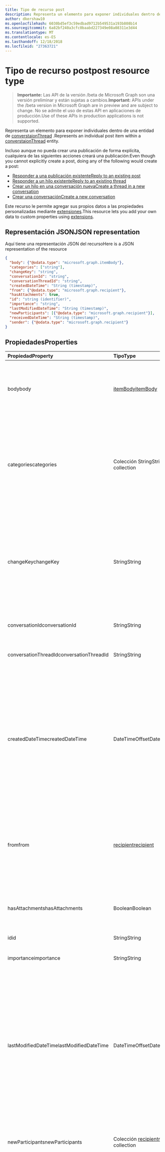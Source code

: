 ```yaml
---
title: Tipo de recurso post
description: Representa un elemento para exponer individuales dentro de una entidad de converstaionThread.
author: dkershaw10
ms.openlocfilehash: 6030bd5ef3c59edbad9712b549531a193b808b14
ms.sourcegitcommit: 6a82bf240a3cfc0baabd227349e08a08311e3d44
ms.translationtype: MT
ms.contentlocale: es-ES
ms.lasthandoff: 12/18/2018
ms.locfileid: "27363721"
---
```

# <a name="post-resource-type"></a><span data-ttu-id="c107f-103">Tipo de recurso post</span><span class="sxs-lookup"><span data-stu-id="c107f-103">post resource type</span></span>

> <span data-ttu-id="c107f-104">**Importante:** Las API de la versión /beta de Microsoft Graph son una versión preliminar y están sujetas a cambios.</span><span class="sxs-lookup"><span data-stu-id="c107f-104">**Important:** APIs under the /beta version in Microsoft Graph are in preview and are subject to change.</span></span> <span data-ttu-id="c107f-105">No se admite el uso de estas API en aplicaciones de producción.</span><span class="sxs-lookup"><span data-stu-id="c107f-105">Use of these APIs in production applications is not supported.</span></span>

<span data-ttu-id="c107f-106">Representa un elemento para exponer individuales dentro de una entidad de [converstaionThread](conversationthread.md) .</span><span class="sxs-lookup"><span data-stu-id="c107f-106">Represents an individual post item within a [converstaionThread](conversationthread.md) entity.</span></span>

<span data-ttu-id="c107f-107">Incluso aunque no pueda crear una publicación de forma explícita, cualquiera de las siguientes acciones creará una publicación:</span><span class="sxs-lookup"><span data-stu-id="c107f-107">Even though you cannot explicitly create a post, doing any of the following would create a post:</span></span>

* [<span data-ttu-id="c107f-108">Responder a una publicación existente</span><span class="sxs-lookup"><span data-stu-id="c107f-108">Reply to an existing post</span></span>](../api/post-reply.md) 
* [<span data-ttu-id="c107f-109">Responder a un hilo existente</span><span class="sxs-lookup"><span data-stu-id="c107f-109">Reply to an existing thread</span></span>](../api/conversationthread-reply.md) 
* [<span data-ttu-id="c107f-110">Crear un hilo en una conversación nueva</span><span class="sxs-lookup"><span data-stu-id="c107f-110">Create a thread in a new conversation</span></span>](../api/group-post-threads.md)
* [<span data-ttu-id="c107f-111">Crear una conversación</span><span class="sxs-lookup"><span data-stu-id="c107f-111">Create a new conversation</span></span>](../api/group-post-conversations.md)

<span data-ttu-id="c107f-112">Este recurso le permite agregar sus propios datos a las propiedades personalizadas mediante [extensiones](/graph/extensibility-overview).</span><span class="sxs-lookup"><span data-stu-id="c107f-112">This resource lets you add your own data to custom properties using [extensions](/graph/extensibility-overview).</span></span>

## <a name="json-representation"></a><span data-ttu-id="c107f-113">Representación JSON</span><span class="sxs-lookup"><span data-stu-id="c107f-113">JSON representation</span></span>

<span data-ttu-id="c107f-114">Aquí tiene una representación JSON del recurso</span><span class="sxs-lookup"><span data-stu-id="c107f-114">Here is a JSON representation of the resource</span></span>

<!-- {
  "blockType": "resource",
  "optionalProperties": [
    "attachments",
    "extensions",
    "inReplyTo",
    "multiValueExtendedProperties",
    "singleValueExtendedProperties"
  ],
  "@odata.type": "microsoft.graph.post"
}-->

```json
{
  "body": {"@odata.type": "microsoft.graph.itemBody"},
  "categories": ["string"],
  "changeKey": "string",
  "conversationId": "string",
  "conversationThreadId": "string",
  "createdDateTime": "String (timestamp)",
  "from": {"@odata.type": "microsoft.graph.recipient"},
  "hasAttachments": true,
  "id": "string (identifier)",
  "importance": "string",
  "lastModifiedDateTime": "String (timestamp)",
  "newParticipants": [{"@odata.type": "microsoft.graph.recipient"}],
  "receivedDateTime": "String (timestamp)",
  "sender": {"@odata.type": "microsoft.graph.recipient"}
}

```
## <a name="properties"></a><span data-ttu-id="c107f-115">Propiedades</span><span class="sxs-lookup"><span data-stu-id="c107f-115">Properties</span></span>
| <span data-ttu-id="c107f-116">Propiedad</span><span class="sxs-lookup"><span data-stu-id="c107f-116">Property</span></span>     | <span data-ttu-id="c107f-117">Tipo</span><span class="sxs-lookup"><span data-stu-id="c107f-117">Type</span></span>   |<span data-ttu-id="c107f-118">Descripción</span><span class="sxs-lookup"><span data-stu-id="c107f-118">Description</span></span>|
|:---------------|:--------|:----------|
|<span data-ttu-id="c107f-119">body</span><span class="sxs-lookup"><span data-stu-id="c107f-119">body</span></span>|[<span data-ttu-id="c107f-120">itemBody</span><span class="sxs-lookup"><span data-stu-id="c107f-120">itemBody</span></span>](itembody.md)|<span data-ttu-id="c107f-p102">Los contenidos de la publicación. Esta es la propiedad predeterminada. Esta propiedad puede ser null.</span><span class="sxs-lookup"><span data-stu-id="c107f-p102">The contents of the post. This is a default property. This property can be null.</span></span>|
|<span data-ttu-id="c107f-124">categories</span><span class="sxs-lookup"><span data-stu-id="c107f-124">categories</span></span>|<span data-ttu-id="c107f-125">Colección String</span><span class="sxs-lookup"><span data-stu-id="c107f-125">String collection</span></span>|<span data-ttu-id="c107f-126">Las categorías asociadas a la publicación.</span><span class="sxs-lookup"><span data-stu-id="c107f-126">The categories associated with the post.</span></span> <span data-ttu-id="c107f-127">Cada categoría corresponde a la propiedad **displayName** de un [outlookCategory](outlookcategory.md) que se ha definido para un usuario.</span><span class="sxs-lookup"><span data-stu-id="c107f-127">Each category corresponds to the **displayName** property of an [outlookCategory](outlookcategory.md) that has been defined for a user.</span></span>|
|<span data-ttu-id="c107f-128">changeKey</span><span class="sxs-lookup"><span data-stu-id="c107f-128">changeKey</span></span>|<span data-ttu-id="c107f-129">String</span><span class="sxs-lookup"><span data-stu-id="c107f-129">String</span></span>|<span data-ttu-id="c107f-p104">Identifica la versión de la publicación. Cada vez que cambia la publicación, cambia también ChangeKey. Permite que Exchange aplique los cambios a la versión correcta del objeto.</span><span class="sxs-lookup"><span data-stu-id="c107f-p104">Identifies the version of the post. Every time the post is changed, ChangeKey changes as well. This allows Exchange to apply changes to the correct version of the object.</span></span>|
|<span data-ttu-id="c107f-133">conversationId</span><span class="sxs-lookup"><span data-stu-id="c107f-133">conversationId</span></span>|<span data-ttu-id="c107f-134">String</span><span class="sxs-lookup"><span data-stu-id="c107f-134">String</span></span>|<span data-ttu-id="c107f-p105">El identificador único de la conversación. Solo lectura.</span><span class="sxs-lookup"><span data-stu-id="c107f-p105">Unique ID of the conversation. Read-only.</span></span>|
|<span data-ttu-id="c107f-137">conversationThreadId</span><span class="sxs-lookup"><span data-stu-id="c107f-137">conversationThreadId</span></span>|<span data-ttu-id="c107f-138">String</span><span class="sxs-lookup"><span data-stu-id="c107f-138">String</span></span>|<span data-ttu-id="c107f-p106">El identificador único del hilo de la conversación. Solo lectura.</span><span class="sxs-lookup"><span data-stu-id="c107f-p106">Unique ID of the conversation thread. Read-only.</span></span>|
|<span data-ttu-id="c107f-141">createdDateTime</span><span class="sxs-lookup"><span data-stu-id="c107f-141">createdDateTime</span></span>|<span data-ttu-id="c107f-142">DateTimeOffset</span><span class="sxs-lookup"><span data-stu-id="c107f-142">DateTimeOffset</span></span>|<span data-ttu-id="c107f-p107">Especifica cuándo se ha creado la publicación. El tipo DateTimeOffset representa la información de fecha y hora con el formato ISO 8601 y está siempre en hora UTC. Por ejemplo, medianoche UTC del 1 de enero de 2014 sería así: `'2014-01-01T00:00:00Z'`</span><span class="sxs-lookup"><span data-stu-id="c107f-p107">Specifies when the post was created. The DateTimeOffset type represents date and time information using ISO 8601 format and is always in UTC time. For example, midnight UTC on Jan 1, 2014 would look like this: `'2014-01-01T00:00:00Z'`</span></span>|
|<span data-ttu-id="c107f-146">from</span><span class="sxs-lookup"><span data-stu-id="c107f-146">from</span></span>|[<span data-ttu-id="c107f-147">recipient</span><span class="sxs-lookup"><span data-stu-id="c107f-147">recipient</span></span>](recipient.md)|<span data-ttu-id="c107f-p108">Se usa en escenarios de acceso delegado. Indica quién ha publicado el mensaje en nombre de otro usuario. Esta es la propiedad predeterminada.</span><span class="sxs-lookup"><span data-stu-id="c107f-p108">Used in delegate access scenarios. Indicates who posted the message on behalf of another user. This is a default property.</span></span>|
|<span data-ttu-id="c107f-151">hasAttachments</span><span class="sxs-lookup"><span data-stu-id="c107f-151">hasAttachments</span></span>|<span data-ttu-id="c107f-152">Boolean</span><span class="sxs-lookup"><span data-stu-id="c107f-152">Boolean</span></span>|<span data-ttu-id="c107f-p109">Indica si la publicación tiene al menos un dato adjunto. Esta es la propiedad predeterminada.</span><span class="sxs-lookup"><span data-stu-id="c107f-p109">Indicates whether the post has at least one attachment. This is a default property.</span></span>|
|<span data-ttu-id="c107f-155">id</span><span class="sxs-lookup"><span data-stu-id="c107f-155">id</span></span>|<span data-ttu-id="c107f-156">String</span><span class="sxs-lookup"><span data-stu-id="c107f-156">String</span></span>| <span data-ttu-id="c107f-157">Solo lectura.</span><span class="sxs-lookup"><span data-stu-id="c107f-157">Read-only.</span></span>|
|<span data-ttu-id="c107f-158">importance</span><span class="sxs-lookup"><span data-stu-id="c107f-158">importance</span></span> | <span data-ttu-id="c107f-159">String</span><span class="sxs-lookup"><span data-stu-id="c107f-159">String</span></span> | <span data-ttu-id="c107f-160">La importancia de una entrada de grupo: `low`, `normal`, `high`.</span><span class="sxs-lookup"><span data-stu-id="c107f-160">The importance of a group post: `low`, `normal`, `high`.</span></span> |
|<span data-ttu-id="c107f-161">lastModifiedDateTime</span><span class="sxs-lookup"><span data-stu-id="c107f-161">lastModifiedDateTime</span></span>|<span data-ttu-id="c107f-162">DateTimeOffset</span><span class="sxs-lookup"><span data-stu-id="c107f-162">DateTimeOffset</span></span>|<span data-ttu-id="c107f-p110">Especifica cuándo se ha modificado por última vez la publicación. El tipo DateTimeOffset representa la información de fecha y hora con el formato ISO 8601 y está siempre en hora UTC. Por ejemplo, medianoche UTC del 1 de enero de 2014 sería así: `'2014-01-01T00:00:00Z'`</span><span class="sxs-lookup"><span data-stu-id="c107f-p110">Specifies when the post was last modified. The DateTimeOffset type represents date and time information using ISO 8601 format and is always in UTC time. For example, midnight UTC on Jan 1, 2014 would look like this: `'2014-01-01T00:00:00Z'`</span></span>|
|<span data-ttu-id="c107f-166">newParticipants</span><span class="sxs-lookup"><span data-stu-id="c107f-166">newParticipants</span></span>|<span data-ttu-id="c107f-167">Colección [recipient](recipient.md)</span><span class="sxs-lookup"><span data-stu-id="c107f-167">[recipient](recipient.md) collection</span></span>|<span data-ttu-id="c107f-168">Participantes de la conversación que se han agregado al hilo como parte de esta publicación.</span><span class="sxs-lookup"><span data-stu-id="c107f-168">Conversation participants that were added to the thread as part of this post.</span></span>|
|<span data-ttu-id="c107f-169">receivedDateTime</span><span class="sxs-lookup"><span data-stu-id="c107f-169">receivedDateTime</span></span>|<span data-ttu-id="c107f-170">DateTimeOffset</span><span class="sxs-lookup"><span data-stu-id="c107f-170">DateTimeOffset</span></span>|<span data-ttu-id="c107f-p111">Especifica cuándo se ha recibido la publicación. El tipo DateTimeOffset representa la información de fecha y hora con el formato ISO 8601 y está siempre en hora UTC. Por ejemplo, medianoche UTC del 1 de enero de 2014 sería así: `'2014-01-01T00:00:00Z'`</span><span class="sxs-lookup"><span data-stu-id="c107f-p111">Specifies when the post was received. The DateTimeOffset type represents date and time information using ISO 8601 format and is always in UTC time. For example, midnight UTC on Jan 1, 2014 would look like this: `'2014-01-01T00:00:00Z'`</span></span>|
|<span data-ttu-id="c107f-174">sender</span><span class="sxs-lookup"><span data-stu-id="c107f-174">sender</span></span>|[<span data-ttu-id="c107f-175">recipient</span><span class="sxs-lookup"><span data-stu-id="c107f-175">recipient</span></span>](recipient.md)|<span data-ttu-id="c107f-p112">Contiene la dirección del remitente. El valor de Sender se supone que es la dirección del usuario autenticado en el caso de que no se especifique ningún Sender. Esta es la propiedad predeterminada.</span><span class="sxs-lookup"><span data-stu-id="c107f-p112">Contains the address of the sender. The value of Sender is assumed to be the address of the authenticated user in the case when Sender is not specified. This is a default property.</span></span>|

## <a name="relationships"></a><span data-ttu-id="c107f-179">Relaciones</span><span class="sxs-lookup"><span data-stu-id="c107f-179">Relationships</span></span>
| <span data-ttu-id="c107f-180">Relación</span><span class="sxs-lookup"><span data-stu-id="c107f-180">Relationship</span></span> | <span data-ttu-id="c107f-181">Tipo</span><span class="sxs-lookup"><span data-stu-id="c107f-181">Type</span></span>   |<span data-ttu-id="c107f-182">Descripción</span><span class="sxs-lookup"><span data-stu-id="c107f-182">Description</span></span>|
|:---------------|:--------|:----------|
|<span data-ttu-id="c107f-183">attachments</span><span class="sxs-lookup"><span data-stu-id="c107f-183">attachments</span></span>|<span data-ttu-id="c107f-184">Colección [attachment](attachment.md)</span><span class="sxs-lookup"><span data-stu-id="c107f-184">[Attachment](attachment.md) collection</span></span>|<span data-ttu-id="c107f-185">La colección de datos adjuntos de [fileAttachment](fileattachment.md), [itemAttachment](itemattachment.md)y [referenceAttachment](referenceattachment.md) para la publicación.</span><span class="sxs-lookup"><span data-stu-id="c107f-185">The collection of [fileAttachment](fileattachment.md), [itemAttachment](itemattachment.md), and [referenceAttachment](referenceattachment.md) attachments for the post.</span></span> <span data-ttu-id="c107f-186">Solo lectura.</span><span class="sxs-lookup"><span data-stu-id="c107f-186">Read-only.</span></span> <span data-ttu-id="c107f-187">Admite valores NULL.</span><span class="sxs-lookup"><span data-stu-id="c107f-187">Nullable.</span></span>|
|<span data-ttu-id="c107f-188">extensions</span><span class="sxs-lookup"><span data-stu-id="c107f-188">extensions</span></span>|<span data-ttu-id="c107f-189">Colección [Extension](extension.md)</span><span class="sxs-lookup"><span data-stu-id="c107f-189">[Extension](extension.md) collection</span></span>|<span data-ttu-id="c107f-p114">La colección de extensiones abiertas definidas para la publicación. Solo lectura. Admite valores NULL.</span><span class="sxs-lookup"><span data-stu-id="c107f-p114">The collection of open extensions defined for the post. Read-only. Nullable.</span></span>|
|<span data-ttu-id="c107f-193">inReplyTo</span><span class="sxs-lookup"><span data-stu-id="c107f-193">inReplyTo</span></span>|[<span data-ttu-id="c107f-194">Post</span><span class="sxs-lookup"><span data-stu-id="c107f-194">Post</span></span>](post.md)|<span data-ttu-id="c107f-195">La entrada anterior que esta entrada es responder en el [conversationThread](conversationthread.md).</span><span class="sxs-lookup"><span data-stu-id="c107f-195">The earlier post that this post is replying to in the [conversationThread](conversationthread.md).</span></span> <span data-ttu-id="c107f-196">Solo lectura.</span><span class="sxs-lookup"><span data-stu-id="c107f-196">Read-only.</span></span>|
|<span data-ttu-id="c107f-197">multiValueExtendedProperties</span><span class="sxs-lookup"><span data-stu-id="c107f-197">multiValueExtendedProperties</span></span>|<span data-ttu-id="c107f-198">Colección [multiValueLegacyExtendedProperty](multivaluelegacyextendedproperty.md)</span><span class="sxs-lookup"><span data-stu-id="c107f-198">[multiValueLegacyExtendedProperty](multivaluelegacyextendedproperty.md) collection</span></span>| <span data-ttu-id="c107f-p116">La colección de propiedades extendidas de varios valores definidas para la publicación. Solo lectura. Admite valores NULL.</span><span class="sxs-lookup"><span data-stu-id="c107f-p116">The collection of multi-value extended properties defined for the post. Read-only. Nullable.</span></span>|
|<span data-ttu-id="c107f-202">singleValueExtendedProperties</span><span class="sxs-lookup"><span data-stu-id="c107f-202">singleValueExtendedProperties</span></span>|<span data-ttu-id="c107f-203">Colección [singleValueLegacyExtendedProperty](singlevaluelegacyextendedproperty.md)</span><span class="sxs-lookup"><span data-stu-id="c107f-203">[singleValueLegacyExtendedProperty](singlevaluelegacyextendedproperty.md) collection</span></span>| <span data-ttu-id="c107f-p117">La colección de propiedades extendidas de valor único definidas para la publicación. Solo lectura. Admite valores NULL.</span><span class="sxs-lookup"><span data-stu-id="c107f-p117">The collection of single-value extended properties defined for the post. Read-only. Nullable.</span></span>|

## <a name="methods"></a><span data-ttu-id="c107f-207">Métodos</span><span class="sxs-lookup"><span data-stu-id="c107f-207">Methods</span></span>

| <span data-ttu-id="c107f-208">Método</span><span class="sxs-lookup"><span data-stu-id="c107f-208">Method</span></span>           | <span data-ttu-id="c107f-209">Tipo de valor devuelto</span><span class="sxs-lookup"><span data-stu-id="c107f-209">Return Type</span></span>    |<span data-ttu-id="c107f-210">Descripción</span><span class="sxs-lookup"><span data-stu-id="c107f-210">Description</span></span>|
|:---------------|:--------|:----------|
|[<span data-ttu-id="c107f-211">Enumerar publicaciones</span><span class="sxs-lookup"><span data-stu-id="c107f-211">List posts</span></span>](../api/conversationthread-list-posts.md) | [<span data-ttu-id="c107f-212">post</span><span class="sxs-lookup"><span data-stu-id="c107f-212">post</span></span>](post.md) |<span data-ttu-id="c107f-213">Obtenga las publicaciones del hilo especificado.</span><span class="sxs-lookup"><span data-stu-id="c107f-213">Get the posts of the specified thread.</span></span> |
|[<span data-ttu-id="c107f-214">Obtener publicación</span><span class="sxs-lookup"><span data-stu-id="c107f-214">Get post</span></span>](../api/post-get.md) | [<span data-ttu-id="c107f-215">post</span><span class="sxs-lookup"><span data-stu-id="c107f-215">post</span></span>](post.md) |<span data-ttu-id="c107f-216">Obtenga las propiedades y relaciones de una publicación de un hilo determinado.</span><span class="sxs-lookup"><span data-stu-id="c107f-216">Get the properties and relationships of a post in a specified thread.</span></span>|
|[<span data-ttu-id="c107f-217">Responder</span><span class="sxs-lookup"><span data-stu-id="c107f-217">Reply</span></span>](../api/post-reply.md)|<span data-ttu-id="c107f-218">Ninguno</span><span class="sxs-lookup"><span data-stu-id="c107f-218">None</span></span>|<span data-ttu-id="c107f-219">Responda a una publicación y agregue una nueva publicación al hilo especificado de una conversación de grupo.</span><span class="sxs-lookup"><span data-stu-id="c107f-219">Reply to a post and add a new post to the specified thread in a group conversation.</span></span>|
|[<span data-ttu-id="c107f-220">Reenviar</span><span class="sxs-lookup"><span data-stu-id="c107f-220">Forward</span></span>](../api/post-forward.md)|<span data-ttu-id="c107f-221">Ninguno</span><span class="sxs-lookup"><span data-stu-id="c107f-221">None</span></span>|<span data-ttu-id="c107f-222">Reenvíe una publicación a un destinatario.</span><span class="sxs-lookup"><span data-stu-id="c107f-222">Forward a post to a recipient.</span></span>|
|<span data-ttu-id="c107f-223">**Datos adjuntos**</span><span class="sxs-lookup"><span data-stu-id="c107f-223">**Attachments**</span></span>| | |
|[<span data-ttu-id="c107f-224">Enumerar datos adjuntos</span><span class="sxs-lookup"><span data-stu-id="c107f-224">List attachments</span></span>](../api/post-list-attachments.md) |<span data-ttu-id="c107f-225">Colección [attachment](attachment.md)</span><span class="sxs-lookup"><span data-stu-id="c107f-225">[attachment](attachment.md) collection</span></span>| <span data-ttu-id="c107f-226">Obtener todos los datos adjuntos en una publicación.</span><span class="sxs-lookup"><span data-stu-id="c107f-226">Get all attachments on a post.</span></span>|
|[<span data-ttu-id="c107f-227">Agregar datos adjuntos</span><span class="sxs-lookup"><span data-stu-id="c107f-227">Add attachment</span></span>](../api/post-post-attachments.md) |[<span data-ttu-id="c107f-228">dato adjunto</span><span class="sxs-lookup"><span data-stu-id="c107f-228">attachment</span></span>](attachment.md)| <span data-ttu-id="c107f-229">Agrega datos adjuntos a una publicación.</span><span class="sxs-lookup"><span data-stu-id="c107f-229">Add an attachment to a post.</span></span> |
|<span data-ttu-id="c107f-230">**Extensiones abiertas**</span><span class="sxs-lookup"><span data-stu-id="c107f-230">**Open extensions**</span></span>| | |
|[<span data-ttu-id="c107f-231">Crear extensión abierta</span><span class="sxs-lookup"><span data-stu-id="c107f-231">Create open extension</span></span>](../api/opentypeextension-post-opentypeextension.md) |[<span data-ttu-id="c107f-232">openTypeExtension</span><span class="sxs-lookup"><span data-stu-id="c107f-232">openTypeExtension</span></span>](opentypeextension.md)| <span data-ttu-id="c107f-233">Crea una extensión abierta y agrega propiedades personalizadas en una instancia nueva o un recurso existente.</span><span class="sxs-lookup"><span data-stu-id="c107f-233">Create an open extension and add custom properties to a new or existing resource.</span></span>|
|[<span data-ttu-id="c107f-234">Obtener extensión abierta</span><span class="sxs-lookup"><span data-stu-id="c107f-234">Get open extension</span></span>](../api/opentypeextension-get.md) |<span data-ttu-id="c107f-235">Colección [openTypeExtension](opentypeextension.md)</span><span class="sxs-lookup"><span data-stu-id="c107f-235">[openTypeExtension](opentypeextension.md) collection</span></span>| <span data-ttu-id="c107f-236">Obtiene una extensión abierta identificada por el nombre de extensión.</span><span class="sxs-lookup"><span data-stu-id="c107f-236">Get an open extension identified by the extension name.</span></span>|
|<span data-ttu-id="c107f-237">**Extensiones de esquema**</span><span class="sxs-lookup"><span data-stu-id="c107f-237">**Schema extensions**</span></span>| | |
|[<span data-ttu-id="c107f-238">Agregar valores de extensión de esquema</span><span class="sxs-lookup"><span data-stu-id="c107f-238">Add schema extension values</span></span>](/graph/extensibility-schema-groups) || <span data-ttu-id="c107f-239">Cree una definición de extensión de esquema y, después, úsela para agregar datos escritos personalizados a un recurso.</span><span class="sxs-lookup"><span data-stu-id="c107f-239">Create a schema extension definition and then use it to add custom typed data to a resource.</span></span>|
|<span data-ttu-id="c107f-240">**Propiedades extendidas**</span><span class="sxs-lookup"><span data-stu-id="c107f-240">**Extended properties**</span></span>| | |
|[<span data-ttu-id="c107f-241">Crear propiedad extendida de valor único</span><span class="sxs-lookup"><span data-stu-id="c107f-241">Create single-value extended property</span></span>](../api/singlevaluelegacyextendedproperty-post-singlevalueextendedproperties.md) |[<span data-ttu-id="c107f-242">post</span><span class="sxs-lookup"><span data-stu-id="c107f-242">post</span></span>](post.md)  |<span data-ttu-id="c107f-243">Cree una o varias propiedades extendidas de valor único en una publicación nueva o existente.</span><span class="sxs-lookup"><span data-stu-id="c107f-243">Create one or more single-value extended properties in a new or existing post.</span></span>   |
|[<span data-ttu-id="c107f-244">Obtener publicación con propiedad extendida de valor único</span><span class="sxs-lookup"><span data-stu-id="c107f-244">Get post with single-value extended property</span></span>](../api/singlevaluelegacyextendedproperty-get.md)  | [<span data-ttu-id="c107f-245">post</span><span class="sxs-lookup"><span data-stu-id="c107f-245">post</span></span>](post.md) | <span data-ttu-id="c107f-246">Obtenga publicaciones que contienen una propiedad extendida de valor único mediante el uso de `$expand` o `$filter`.</span><span class="sxs-lookup"><span data-stu-id="c107f-246">Get posts that contain a single-value extended property by using `$expand` or `$filter`.</span></span> |
|[<span data-ttu-id="c107f-247">Crear propiedad extendida de varios valores</span><span class="sxs-lookup"><span data-stu-id="c107f-247">Create multi-value extended property</span></span>](../api/multivaluelegacyextendedproperty-post-multivalueextendedproperties.md) | [<span data-ttu-id="c107f-248">post</span><span class="sxs-lookup"><span data-stu-id="c107f-248">post</span></span>](post.md) | <span data-ttu-id="c107f-249">Cree una o varias propiedades extendidas de varios valores en una publicación nueva o existente.</span><span class="sxs-lookup"><span data-stu-id="c107f-249">Create one or more multi-value extended properties in a new or existing post.</span></span>  |
|[<span data-ttu-id="c107f-250">Obtener publicación con propiedad extendida de varios valores</span><span class="sxs-lookup"><span data-stu-id="c107f-250">Get post with multi-value extended property</span></span>](../api/multivaluelegacyextendedproperty-get.md)  | [<span data-ttu-id="c107f-251">post</span><span class="sxs-lookup"><span data-stu-id="c107f-251">post</span></span>](post.md) | <span data-ttu-id="c107f-252">Obtenga una publicación que contiene una propiedad extendida de varios valores mediante el uso de `$expand`.</span><span class="sxs-lookup"><span data-stu-id="c107f-252">Get a post that contains a multi-value extended property by using `$expand`.</span></span> |

## <a name="see-also"></a><span data-ttu-id="c107f-253">Vea también</span><span class="sxs-lookup"><span data-stu-id="c107f-253">See also</span></span>

- [<span data-ttu-id="c107f-254">Agregar datos personalizados a los recursos mediante extensiones</span><span class="sxs-lookup"><span data-stu-id="c107f-254">Add custom data to resources using extensions</span></span>](/graph/extensibility-overview)
- [<span data-ttu-id="c107f-255">Agregar datos personalizados a los usuarios mediante extensiones abiertas</span><span class="sxs-lookup"><span data-stu-id="c107f-255">Add custom data to users using open extensions</span></span>](/graph/extensibility-open-users)
- [<span data-ttu-id="c107f-256">Agregar datos personalizados a los grupos mediante extensiones de esquema</span><span class="sxs-lookup"><span data-stu-id="c107f-256">Add custom data to groups using schema extensions</span></span>](/graph/extensibility-schema-groups)


<!-- uuid: 8fcb5dbc-d5aa-4681-8e31-b001d5168d79
2015-10-25 14:57:30 UTC -->
<!-- {
  "type": "#page.annotation",
  "description": "post resource",
  "keywords": "",
  "section": "documentation",
  "tocPath": ""
}-->
